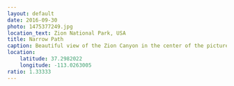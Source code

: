 ```yaml
---
layout: default
date: 2016-09-30
photo: 1475377249.jpg
location_text: Zion National Park, USA
title: Narrow Path
caption: Beautiful view of the Zion Canyon in the center of the picture. On the left, Angels Landing and the very narrow-bit-dangerous path to climb to the top.
location:
    latitude: 37.2982022
    longitude: -113.0263005
ratio: 1.33333
---
```

